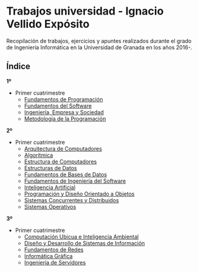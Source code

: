 # Trabajos universidad - Ignacio Vellido Expósito
Recopilación de trabajos, ejercicios y apuntes realizados durante el grado de Ingeniería Informática en la Universidad de Granada en los años 2016-.

## Índice
**1º**
* Primer cuatrimestre
    * [Fundamentos de Programación](1GII/FP)
    * [Fundamentos del Software](1GII/FS)
    * [Ingeniería, Empresa y Sociedad](1GII/IES)
    * [Metodología de la Programación](1GII/MP)

**2º**
* Primer cuatrimestre
    * [Arquitectura de Computadores](2GII/AC)
    * [Algorítmica](2GII/AL)
    * [Estructura de Computadores](2GII/EC)
    * [Estructuras de Datos](2GII/ED)
    * [Fundamentos de Bases de Datos](2GII/FBD)
    * [Fundamentos de Ingeniería del Software](2GII/FIS)
    * [Inteligencia Artificial](2GII/IA)
    * [Programación y Diseño Orientado a Objetos](2GII/PDOO)
    * [Sistemas Concurrentes y Distribuidos](2GII/SCD)
    * [Sistemas Operativos](2GII/SO)

**3º**
* Primer cuatrimestre    
    * [Computación Ubicua e Inteligencia Ambiental](3GII/CUIA)
    * [Diseño y Desarrollo de Sistemas de Información](3GII/DDSI)
    * [Fundamentos de Redes](3GII/FR)
    * [Informática Gráfica](3GII/IG)
    * [Ingeniería de Servidores](3GII/ISE)
